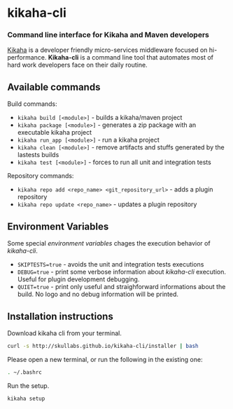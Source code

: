 # kikaha-cli
### Command line interface for Kikaha and Maven developers

[Kikaha](http://kikaha.skullabs.io) is a developer friendly micro-services middleware focused on hi-performance.
**Kikaha-cli** is a command line tool that automates most of hard work developers face on their daily routine.

## Available commands
Build commands:
- ```kikaha build [<module>]``` - builds a kikaha/maven project
- ```kikaha package [<module>]``` - generates a zip package with an executable kikaha project
- ```kikaha run_app [<module>]``` - run a kikaha project
- ```kikaha clean [<module>]``` - remove artifacts and stuffs generated by the lastests builds
- ```kikaha test [<module>]``` - forces to run all unit and integration tests

Repository commands:
- ```kikaha repo add <repo_name> <git_repository_url>``` - adds a plugin repository
- ```kikaha repo update <repo_name>``` - updates a plugin repository

## Environment Variables
Some special _environment variables_ chages the execution behavior of _kikaha-cli_.
- ```SKIPTESTS=true``` - avoids the unit and integration tests executions
- ```DEBUG=true``` - print some verbose information about _kikaha-cli_ execution. Useful for
    plugin development debugging.
- ```QUIET=true``` - print only useful and straighforward informations about the build. No logo
    and no debug information will be printed.

## Installation instructions
Download kikaha cli from your terminal.
```bash
curl -s http://skullabs.github.io/kikaha-cli/installer | bash
```
Please open a new terminal, or run the following in the existing one:
```bash
. ~/.bashrc
```
Run the setup.
```bash
kikaha setup
```
